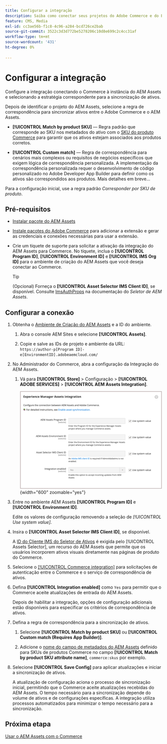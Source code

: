 ```yaml
---
title: Configurar a integração
description: Saiba como conectar seus projetos do Adobe Commerce e do Experience Manager Assets para habilitar a sincronização de ativos entre esses dois sistemas.
feature: CMS, Media
exl-id: cc3ae56b-f1c8-4c96-a284-bcd726ce2bab
source-git-commit: 3522c3d3d772be5278206c10d8e699c2c4cc31af
workflow-type: tm+mt
source-wordcount: '431'
ht-degree: 0%

---
```


# Configurar a integração

Configure a integração conectando o Commerce à instância do AEM Assets e selecionando a estratégia correspondente para a sincronização de ativos.

Depois de identificar o projeto do AEM Assets, selecione a regra de correspondência para sincronizar ativos entre o Adobe Commerce e o AEM Assets.

- **[!UICONTROL Match by product SKU]** — Regra padrão que corresponde ao SKU nos metadados do ativo com o [SKU do produto Commerce](https://experienceleague.adobe.com/en/docs/commerce-operations/implementation-playbook/glossary#sku) para garantir que os ativos estejam associados aos produtos corretos.

- **[!UICONTROL Custom match]** — Regra de correspondência para cenários mais complexos ou requisitos de negócios específicos que exigem lógica de correspondência personalizada. A implementação da correspondência personalizada requer o desenvolvimento de código personalizado no Adobe Developer App Builder para definir como os ativos são correspondidos aos produtos. Mais detalhes em breve...

Para a configuração inicial, use a regra padrão *Corresponder por SKU de produto*.

## Pré-requisitos

- [Instalar pacote do AEM Assets](aem-assets-configure-aem.md)

- [Instale pacotes do Adobe Commerce](aem-assets-configure-commerce.md) para adicionar a extensão e gerar as credenciais e conexões necessárias para usar a extensão.

- Crie um tíquete de suporte para solicitar a ativação da integração do AEM Assets para Commerce. No tíquete, inclua o **[!UICONTROL Program ID]**, **[!UICONTROL Environment ID]** e **[!UICONTROL IMS Org ID]** para o ambiente de criação do AEM Assets que você deseja conectar ao Commerce.

  >[!TIP]
  >
  > (Opcional) Forneça o **[!UICONTROL Asset Selector IMS Client ID]**, se disponível. Consulte [ImsAuthProps](https://experienceleague.adobe.com/en/docs/experience-manager-cloud-service/content/assets/manage/asset-selector/asset-selector-integration/integrate-asset-selector-adobe-app) na documentação do *Seletor de AEM Assets*.

## Configurar a conexão

1. Obtenha o [Ambiente de Criação do AEM Assets](https://experienceleague.adobe.com/en/docs/experience-manager-cloud-service/content/sites/authoring/quick-start) e a ID do ambiente.

   1. Abra o console AEM Sites e selecione **[!UICONTROL Assets]**.

   1. Copie e salve as IDs de projeto e ambiente da URL:<br>`https://author-p[Program ID]-e[EnvironmentID].adobeaemcloud.com/`
1. No Administrador do Commerce, abra a configuração da Integração do AEM Assets.

   1. Vá para **[!UICONTROL Store]** > Configuração > **[!UICONTROL ADOBE SERVICES]** > **[!UICONTROL AEM Assets Integration]**.

      ![A Integração do AEM Assets habilita a integração](assets/aem-assets-integration-enable-config.png){width="600" zoomable="yes"}

1. Entre no ambiente AEM Assets **[!UICONTROL Program ID]** e **[!UICONTROL Environment ID]**.

   Edite os valores de configuração removendo a seleção de *[!UICONTROL Use system value]*.

1. Insira o **[!UICONTROL Asset Selector IMS Client ID]**, se disponível.

   A [ID do Cliente IMS do Seletor de Ativos](https://experienceleague.adobe.com/en/docs/experience-manager-cloud-service/content/assets/manage/asset-selector/asset-selector-integration/integrate-asset-selector-adobe-app#ims-auth-props) é exigida pelo [!UICONTROL Assets Selector], um recurso do AEM Assets que permite que os usuários incorporem ativos visuais diretamente nas páginas de produto do Commerce.

1. Selecione o [[!UICONTROL Commerce integration]](aem-assets-configure-commerce.md#add-the-integration-to-the-commerce-environment) para solicitações de autenticação entre o Commerce e o serviço de correspondência de ativos.

1. Defina **[!UICONTROL Integration enabled]** como `Yes` para permitir que o Commerce aceite atualizações de entrada do AEM Assets.

   Depois de habilitar a integração, opções de configuração adicionais estão disponíveis para especificar os critérios de correspondência de ativos.

1. Defina a regra de correspondência para a sincronização de ativos.

   1. Selecione **[!UICONTROL Match by product SKU]** ou **[!UICONTROL Custom match (Requires App Builder)]**.

   1. Adicione o [nome do campo de metadados do AEM Assets](aem-assets-configure-aem.md#configure-metadata) definido para SKUs de produtos Commerce no campo **[!UICONTROL Match by product SKU attribute name]**, `commerce:skus` por exemplo.

1. Selecione **[!UICONTROL Save Config]** para aplicar atualizações e iniciar a sincronização de ativos.

   A atualização de configuração aciona o processo de sincronização inicial, permitindo que o Commerce aceite atualizações recebidas do AEM Assets. O tempo necessário para a sincronização depende do volume de ativos e de configurações específicas. A integração utiliza processos automatizados para minimizar o tempo necessário para a sincronização.

## Próxima etapa

[Usar o AEM Assets com o Commerce](aem-assets-manage.md)
